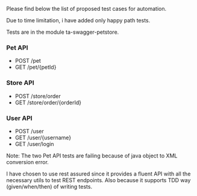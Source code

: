 Please find below the list of proposed test cases for automation.

Due to time limitation, i have added only happy path tests.

Tests are in the module ta-swagger-petstore.

### Pet API
- POST /pet
- GET ​/pet​/{petId}

### Store API
- POST /store/order
- GET ​/store/order/{orderId}

### User API
- POST ​/user
- GET ​​/user​/{username}
- GET ​​​/user​/login

Note: The two Pet API tests are failing because of java object to XML conversion error.

I have chosen to use rest assured since it provides a fluent API with all the necessary utils to test REST endpoints.
Also because it supports TDD way (given/when/then) of writing tests.
